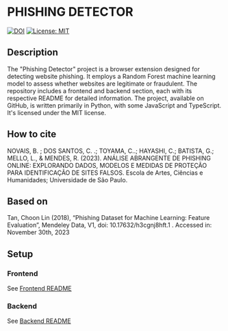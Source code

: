 # PHISHING DETECTOR <!-- omit in toc -->

[![DOI](https://zenodo.org/badge/DOI/10.5281/zenodo.10393473.svg)](https://doi.org/10.5281/zenodo.10393473)
[![License:
MIT](https://img.shields.io/badge/license-MIT-green)](https://choosealicense.com/licenses/mit/)

## Description

The "Phishing Detector" project is a browser extension designed for detecting website phishing. It employs a Random Forest machine learning model to assess whether websites are legitimate or fraudulent. The repository includes a frontend and backend section, each with its respective README for detailed information. The project, available on GitHub, is written primarily in Python, with some JavaScript and TypeScript. It's licensed under the MIT license.

## How to cite

NOVAIS, B. ; DOS SANTOS, C. .; TOYAMA, C..; HAYASHI, C.; BATISTA, G.; MELLO, L., & MENDES, R. (2023). ANÁLISE ABRANGENTE DE PHISHING ONLINE: EXPLORANDO DADOS, MODELOS E MEDIDAS DE PROTEÇÃO PARA IDENTIFICAÇÃO DE SITES FALSOS. Escola de Artes, Ciências e Humanidades; Universidade de São Paulo.

## Based on

Tan, Choon Lin (2018), “Phishing Dataset for Machine Learning: Feature Evaluation”, Mendeley Data, V1, doi: 10.17632/h3cgnj8hft.1 . Accessed in: November 30th, 2023

## Setup

### Frontend

See [Frontend README](frontend/README.md)

### Backend

See [Backend README](backend/README.md)
